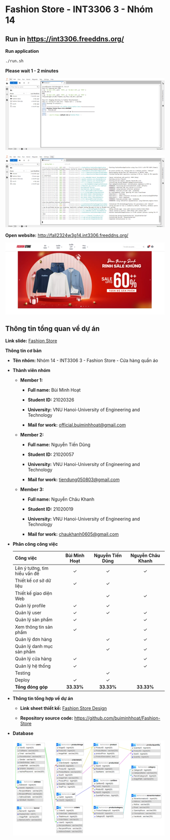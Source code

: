 # Fashion Store - INT3306 3 - Nhóm 14

## Run in https://int3306.freeddns.org/

**Run application** 
```bash
./run.sh
```
**Please wait 1 - 2 minutes**

![Alt text](./demo/demo-1.png)

![Alt text](./demo/demo-2.png)

**Open website:** http://fall2324w3g14.int3306.freeddns.org/ 

![Alt text](./demo/demo-3.png)

## Thông tin tổng quan về dự án

**Link slide:** [Fashion Store](https://www.canva.com/design/DAF4eI_ogm8/osSkT7BrSJuBkJ0XgiNgmQ/view?utm_content=DAF4eI_ogm8&utm_campaign=designshare&utm_medium=link&utm_source=editor)

**Thông tin cơ bản**

- **Tên nhóm:** Nhóm 14 - INT3306 3 - Fashion Store - Cửa hàng quần áo

- **Thành viên nhóm**

    - **Member 1:**

        - **Full name:** Bùi Minh Hoạt

        - **Student ID:** 21020326

        - **University:** VNU Hanoi-University of Engineering and Technology

        - **Mail for work:** official.buiminhhoat@gmail.com

    - **Member 2:**

        - **Full name:** Nguyễn Tiến Dũng

        - **Student ID:** 21020057

        - **University:** VNU Hanoi-University of Engineering and Technology

        - **Mail for work:** tiendung050803@gmail.com

    - **Member 3:**

        - **Full name:** Nguyễn Châu Khanh

        - **Student ID:** 21020019

        - **University:** VNU Hanoi-University of Engineering and Technology

        - **Mail for work:** chaukhanh0605@gmail.com

- **Phân công công việc**

    |          Công việc           | Bùi Minh Hoạt | Nguyễn Tiến Dũng | Nguyễn Châu Khanh |
    |:-----------|:-------------:|:----------------:|:--------------:|
    |Lên ý tưởng, tìm hiểu vấn đề |✓|✓|✓|
    |Thiết kế cơ sở dữ liệu       |✓|✓|  |
    |Thiết kế giao diện Web       | |✓ |✓|
    |Quản lý profile              |✓|✓ | |
    |Quản lý user                 |✓|✓ |✓|
    |Quản lý sản phẩm             |✓| |✓|
    |Xem thông tin sản phẩm       |✓| |✓|
    |Quản lý đơn hàng             ||✓|✓|
    |Quản lý danh mục sản phẩm             ||✓|✓|
    |Quản lý cửa hàng             |✓||✓|
    |Quản lý hệ thống             |✓||✓|
    |Testing             ||✓||
    |Deploy             |✓|✓||
    |**Tổng đóng góp**             |**33.33%**|**33.33%**|**33.33%**|



- **Thông tin tổng hợp về dự án**
    - **Link sheet thiết kế:** [Fashion Store Design](https://docs.google.com/spreadsheets/d/1YYDeeYVKbVKDa_3j6xCkp_9q5I_ThpmrQT8ZQVZ_lDg/edit?usp=sharing)

    - **Repository source code:** https://github.com/buiminhhoat/Fashion-Store 

- **Database**

    ![Database](./database/ERD_Database.png)